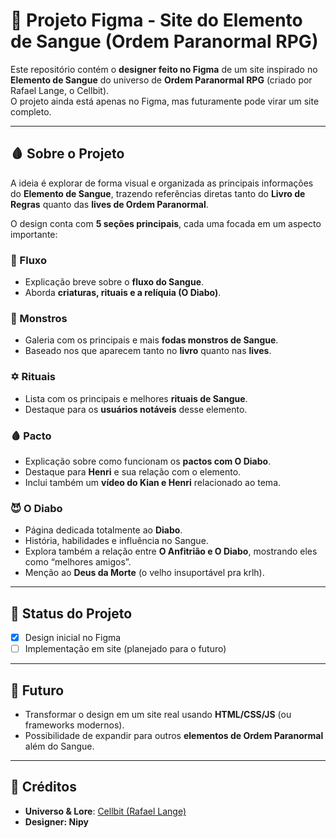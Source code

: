 # 🧛 Projeto Figma - Site do Elemento de Sangue (Ordem Paranormal RPG)

Este repositório contém o **designer feito no Figma** de um site inspirado no **Elemento de Sangue** do universo de **Ordem Paranormal RPG** (criado por Rafael Lange, o Cellbit).  
O projeto ainda está apenas no Figma, mas futuramente pode virar um site completo.

---

## 🩸 Sobre o Projeto

A ideia é explorar de forma visual e organizada as principais informações do **Elemento de Sangue**, trazendo referências diretas tanto do **Livro de Regras** quanto das **lives de Ordem Paranormal**.

O design conta com **5 seções principais**, cada uma focada em um aspecto importante:

### 🔁 Fluxo
- Explicação breve sobre o **fluxo do Sangue**.  
- Aborda **criaturas, rituais e a relíquia (O Diabo)**.  

### 👹 Monstros
- Galeria com os principais e mais **fodas monstros de Sangue**.  
- Baseado nos que aparecem tanto no **livro** quanto nas **lives**.  

### ✡️ Rituais
- Lista com os principais e melhores **rituais de Sangue**.  
- Destaque para os **usuários notáveis** desse elemento.  

### 🩸 Pacto
- Explicação sobre como funcionam os **pactos com O Diabo**.  
- Destaque para **Henri** e sua relação com o elemento.  
- Inclui também um **vídeo do Kian e Henri** relacionado ao tema.  

### 😈 O Diabo
- Página dedicada totalmente ao **Diabo**.  
- História, habilidades e influência no Sangue.  
- Explora também a relação entre **O Anfitrião e O Diabo**, mostrando eles como “melhores amigos”.  
- Menção ao **Deus da Morte** (o velho insuportável pra krlh).  

---

## 🚧 Status do Projeto
- [x] Design inicial no Figma  
- [ ] Implementação em site (planejado para o futuro)  

---

## 🔮 Futuro
- Transformar o design em um site real usando **HTML/CSS/JS** (ou frameworks modernos).  
- Possibilidade de expandir para outros **elementos de Ordem Paranormal** além do Sangue.  

---

## 👤 Créditos
- **Universo & Lore**: [Cellbit (Rafael Lange)](https://www.twitch.tv/cellbit)  
- **Designer: Nipy**



